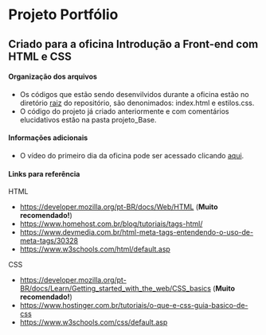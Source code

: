 # Projeto Portfólio
## Criado para a oficina Introdução a Front-end com HTML e CSS

#### Organização dos arquivos

- Os códigos que estão sendo desenvilvidos durante a oficina estão no diretório [raiz](/) do repositório, são denonimados: index.html e estilos.css.
- O código do projeto já criado anteriormente e com comentários elucidativos estão na pasta projeto_Base.

#### Informações adicionais
- O vídeo do primeiro dia da oficina pode ser acessado clicando [aqui](https://drive.google.com/file/d/1XcnoRZza4ZNIPaHY3UceD0K_fxeIlmE1/view?usp=sharing).


#### Links para referência

HTML
- https://developer.mozilla.org/pt-BR/docs/Web/HTML   (**Muito recomendado!**)
- https://www.homehost.com.br/blog/tutoriais/tags-html/
- https://www.devmedia.com.br/html-meta-tags-entendendo-o-uso-de-meta-tags/30328
- https://www.w3schools.com/html/default.asp

CSS
- https://developer.mozilla.org/pt-BR/docs/Learn/Getting_started_with_the_web/CSS_basics   (**Muito recomendado!**)
- https://www.hostinger.com.br/tutoriais/o-que-e-css-guia-basico-de-css
- https://www.w3schools.com/css/default.asp




